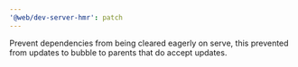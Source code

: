 ```yaml
---
'@web/dev-server-hmr': patch
---
```


Prevent dependencies from being cleared eagerly on serve, this prevented from updates to bubble to parents that do accept updates.
